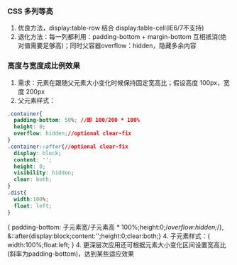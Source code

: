 ### CSS 多列等高

1. 优良方法，display:table-row 结合 display:table-cell(IE6/7不支持)
2. 退化方法：每一列都利用：padding-bottom + margin-bottom 互相抵消(绝对值需要足够高)；同时父容器overflow：hidden，隐藏多余内容

### 高度与宽度成比例效果

1. 需求：元素在跟随父元素大小变化时候保持固定宽高比；假设高度 100px，宽度 200px
3. 父元素样式：

```css
.container{
  padding-bottom: 50%; //即 100/200 * 100%
  height: 0;
  overflow: hidden;//optional clear-fix
}
.container::after{//optional clear-fix
  display: block;
  content: '';
  height: 0;
  visibility: hidden;
  clear: both;
}
.dist{
  width:100%;
  float: left;
}
```
{ padding-bottom: 子元素宽/子元素高 * 100%;height:0;/*overflow:hidden;*/}, &::after{display:block;content:'';height:0;clear:both;}
4. 子元素样式：{ width:100%;float:left; }
4. 更深层次应用还可根据元素大小变化区间设置宽高比(斜率为padding-bottom)，达到某些适应效果
